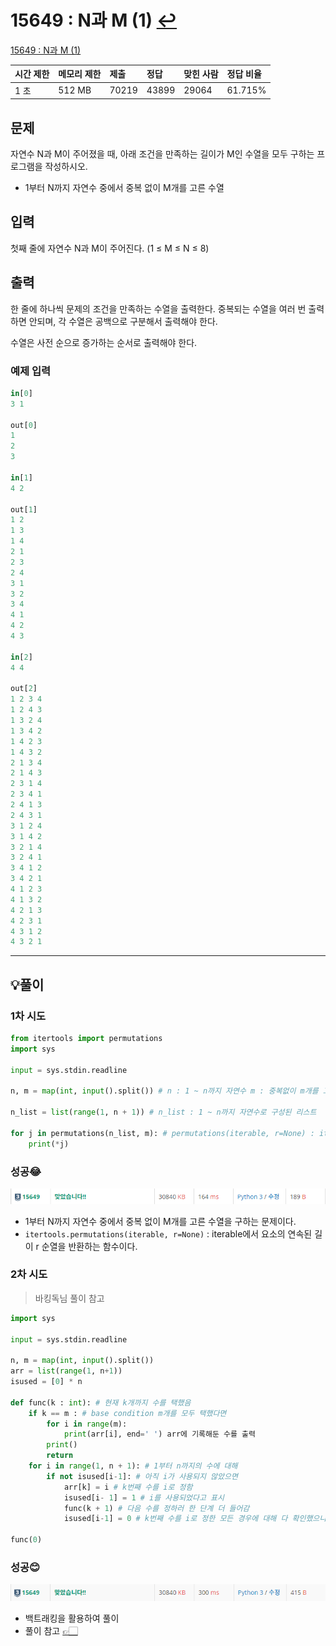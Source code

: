 # 15649 : N과 M (1) [↩](../../acmicpc)

[15649 : N과 M (1)](https://www.acmicpc.net/problem/15649)

| 시간 제한 | 메모리 제한 | 제출  | 정답  | 맞힌 사람 | 정답 비율 |
| :-------- | :---------- | :---- | :---- | :-------- | :-------- |
| 1 초      | 512 MB      | 70219 | 43899 | 29064     | 61.715%   |

## 문제

자연수 N과 M이 주어졌을 때, 아래 조건을 만족하는 길이가 M인 수열을 모두 구하는 프로그램을 작성하시오.

- 1부터 N까지 자연수 중에서 중복 없이 M개를 고른 수열

## 입력

첫째 줄에 자연수 N과 M이 주어진다. (1 ≤ M ≤ N ≤ 8)

## 출력

한 줄에 하나씩 문제의 조건을 만족하는 수열을 출력한다. 중복되는 수열을 여러 번 출력하면 안되며, 각 수열은 공백으로 구분해서 출력해야 한다.

수열은 사전 순으로 증가하는 순서로 출력해야 한다.

### 예제 입력

```python
in[0]
3 1

out[0]
1
2
3

in[1]
4 2

out[1]
1 2
1 3
1 4
2 1
2 3
2 4
3 1
3 2
3 4
4 1
4 2
4 3

in[2]
4 4

out[2]
1 2 3 4
1 2 4 3
1 3 2 4
1 3 4 2
1 4 2 3
1 4 3 2
2 1 3 4
2 1 4 3
2 3 1 4
2 3 4 1
2 4 1 3
2 4 3 1
3 1 2 4
3 1 4 2
3 2 1 4
3 2 4 1
3 4 1 2
3 4 2 1
4 1 2 3
4 1 3 2
4 2 1 3
4 2 3 1
4 3 1 2
4 3 2 1
```

---

## 💡풀이

### 1차 시도

```python
from itertools import permutations
import sys

input = sys.stdin.readline

n, m = map(int, input().split()) # n : 1 ~ n까지 자연수 m : 중복없이 m개를 고름

n_list = list(range(1, n + 1)) # n_list : 1 ~ n까지 자연수로 구성된 리스트

for j in permutations(n_list, m): # permutations(iterable, r=None) : iterable에서 요소의 연속된 길이 r 순열을 반환
    print(*j)
```

### 성공😂

![image-20221130070628487](../images/15649/image-20221130070628487.png)

- 1부터 N까지 자연수 중에서 중복 없이 M개를 고른 수열을 구하는 문제이다.
- `itertools.permutations(iterable, r=None)` : iterable에서 요소의 연속된 길이 r 순열을 반환하는 함수이다.

### 2차 시도

> 바킹독님 풀이 참고

```python
import sys

input = sys.stdin.readline

n, m = map(int, input().split())
arr = list(range(1, n+1))
isused = [0] * n

def func(k : int): # 현재 k개까지 수를 택했음
    if k == m : # base condition m개를 모두 택했다면
        for i in range(m):
            print(arr[i], end=' ') arr에 기록해둔 수를 출력
        print()
        return
    for i in range(1, n + 1): # 1부터 n까지의 수에 대해
        if not isused[i-1]: # 아직 i가 사용되지 않았으면
            arr[k] = i # k번째 수를 i로 정함
            isused[i- 1] = 1 # i를 사용되었다고 표시
            func(k + 1) # 다음 수를 정하러 한 단계 더 들어감
            isused[i-1] = 0 # k번째 수를 i로 정한 모든 경우에 대해 다 확인했으니 i를 이제 사용되지 않았다고 명시함.

func(0)
```

### 성공😊

![image-20221130070655527](../images/15649/image-20221130070655527.png)

* 백트래킹을 활용하여 풀이
* 풀이 참고 [👉🏻](../../baaarking_dog_algorithm_lecture/0x0C_backtracking.md)
